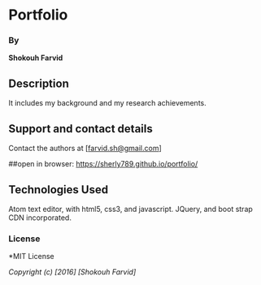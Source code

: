 # Portfolio

### By
**Shokouh Farvid**

## Description
It includes my background and my research achievements.

## Support and contact details

Contact the authors at [farvid.sh@gmail.com]

##open in browser: https://sherly789.github.io/portfolio/

## Technologies Used

Atom text editor, with html5, css3, and javascript.  JQuery, and boot strap CDN incorporated.

### License

*MIT License

*Copyright (c) [2016] [Shokouh Farvid]*
